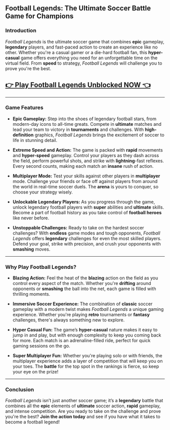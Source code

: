 ## **Football Legends: The Ultimate Soccer Battle Game for Champions**

### **Introduction**

*Football Legends* is the ultimate soccer game that combines **epic** gameplay, **legendary** players, and fast-paced action to create an experience like no other. Whether you're a casual gamer or a die-hard football fan, this **hyper-casual** game offers everything you need for an unforgettable time on the virtual field. From **speed** to strategy, *Football Legends* will challenge you to prove you're the best.

## <a href="https://1kb.link/ikO8d9">👉 Play Football Legends Unblocked NOW 👈</a>

---

### **Game Features**

* **Epic Gameplay:** Step into the shoes of legendary football stars, from modern-day icons to all-time greats. Compete in **ultimate** matches and lead your team to victory in **tournaments** and challenges. With **high-definition** graphics, *Football Legends* brings the excitement of soccer to life in stunning detail.

* **Extreme Speed and Action:** The game is packed with **rapid** movements and **hyper-speed** gameplay. Control your players as they dash across the field, perform powerful shots, and strike with **lightning**-fast reflexes. Every second counts, making each match an **insane** rush of action.

* **Multiplayer Mode:** Test your skills against other players in **multiplayer** mode. Challenge your friends or face off against players from around the world in real-time soccer duels. The **arena** is yours to conquer, so choose your strategy wisely.

* **Unlockable Legendary Players:** As you progress through the game, unlock legendary football players with **super** abilities and **ultimate** skills. Become a part of football history as you take control of **football heroes** like never before.

* **Unstoppable Challenges:** Ready to take on the hardest soccer challenges? With **endless** game modes and tough opponents, *Football Legends* offers **legendary** challenges for even the most skilled players. Defend your goal, strike with precision, and crush your opponents with **smashing** moves.

---

### **Why Play Football Legends?**

* **Blazing Action:** Feel the heat of the **blazing** action on the field as you control every aspect of the match. Whether you're **drifting** around opponents or **smashing** the ball into the net, each game is filled with thrilling moments.

* **Immersive Soccer Experience:** The combination of **classic** soccer gameplay with a modern twist makes *Football Legends* a unique gaming experience. Whether you're playing **retro** tournaments or **fantasy** challenges, there's always something new to explore.

* **Hyper Casual Fun:** The game’s **hyper-casual** nature makes it easy to jump in and play, but with enough complexity to keep you coming back for more. Each match is an adrenaline-filled ride, perfect for quick gaming sessions on the go.

* **Super Multiplayer Fun:** Whether you're playing solo or with friends, the multiplayer experience adds a layer of competition that will keep you on your toes. The **battle** for the top spot in the rankings is fierce, so keep your eye on the prize!

---

### **Conclusion**

*Football Legends* isn’t just another soccer game; it’s a **legendary** battle that combines all the **epic** elements of **ultimate** soccer action, **rapid** gameplay, and intense competition. Are you ready to take on the challenge and prove you're the best? **Join the action today** and see if you have what it takes to become a football legend!
